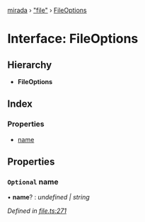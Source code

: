 [mirada](../README.md) › ["file"](../modules/_file_.md) › [FileOptions](_file_.fileoptions.md)

# Interface: FileOptions


## Hierarchy

* **FileOptions**

## Index

### Properties

* [name](_file_.fileoptions.md#optional-name)

## Properties

### `Optional` name

• **name**? : *undefined | string*

*Defined in [file.ts:271](https://github.com/cancerberoSgx/mirada/blob/2aa7cf1/mirada/src/file.ts#L271)*
